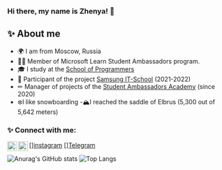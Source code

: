 ### Hi there, my name is Zhenya! 👋

## ✨ About me
- 🌍 I am from Moscow, Russia <br />
- 👨‍💻 Member of Microsoft Learn Student Ambassadors program. <br />
- 🎓 I study at the [School of Programmers](https://informatics.ru/) <br />
- 🧩 Participant of the project [Samsung IT-School]("https://myitschool.ru/") (2021-2022) <br />
- ✏ Manager of projects of the [Student Ambassadors Academy](https://sa-academy.tilda.ws) (since 2020) <br />
- ❄️I like snowboarding
 -🏔️I reached the saddle of Elbrus (5,300 out of 5,642 meters)

### ✨ Connect with me:

[<img align="left" alt="morevq | Instagram" width="22px" src="https://cdn.jsdelivr.net/npm/simple-icons@v3/icons/instagram.svg" />][instagram](https://www.instagram.com/morevq/)
[<img align="left" alt="morevq | Telegram" width="22px" src="https://cdn.jsdelivr.net/npm/simple-icons@v3/icons/vk.svg" />][Telegram](https://telegram.me/morevq)<br />

![Anurag's GitHub stats](https://github-readme-stats.vercel.app/api?username=Morevq&show_icons=true&theme=ayu-mirage)
![Top Langs](https://github-readme-stats.vercel.app/api/top-langs/?username=Morevq&layout=compact&theme=ayu-mirage)